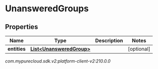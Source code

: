 # UnansweredGroups


## Properties

| Name | Type | Description | Notes |
| ------------ | ------------- | ------------- | ------------- |
| **entities** | [**List&lt;UnansweredGroup&gt;**](UnansweredGroup) |  |  [optional] |




_com.mypurecloud.sdk.v2:platform-client-v2:210.0.0_
